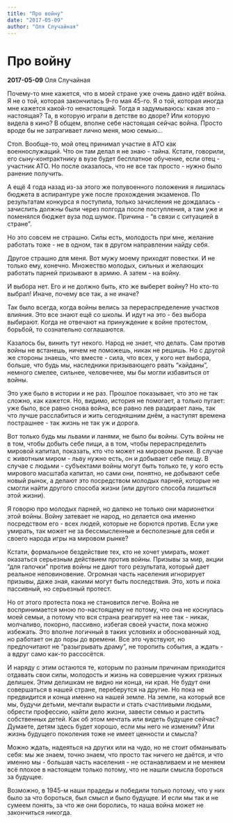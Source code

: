 ```yaml
---
title: "Про войну"
date: "2017-05-09"
author: "Оля Случайная"
---
```


# Про войну

**2017-05-09** Оля Случайная

Почему-то мне кажется, что в моей стране уже очень давно идёт война. Я не о той, которая закончилась 9-го мая 45-го. Я о той, которая иногда мне кажется какой-то ненастоящей. Тогда я задумываюсь: какая это - настоящая? Та, в которую играли в детстве во дворе? Или которую видела в кино? В общем, вполне себе настоящая сейчас война. Просто вроде бы не затрагивает лично меня, мою семью…

Стоп. Вообще-то, мой отец принимал участие в АТО как военнослужащий. Что он там делал я не знаю - тайна. Кстати, говорили, его сыну-контрактнику в вузе будет бесплатное обучение, если отец - участник АТО. Но после оказалось, что не все так просто - нужно было ранение получить.

А ещё 4 года назад из-за этого же полувоенного положения я лишилась бюджета в аспирантуре уже после прохождения экзаменов. По результатам конкурса я поступила, только зачисления не дождалась - зачислить должны были через полгода после поступления, а там уже и поменялся бюджет вуза под шумок. Причина - “в связи с ситуацией в стране”.

Но это совсем не страшно. Силы есть, молодость при мне, желание работать тоже - не в одном, так в другом направлении найду себя.

Другое страшно для меня. Вот мужу моему приходят повестки. И не только ему, конечно. Множество молодых, сильных и желающих работать парней призывают в армию. А затем - на войну.

И выбора нет. Его и не должно быть, кто же выберет войну? Но кто-то​ выбрал! Иначе, почему все так, а не иначе?

Так было всегда, когда войны велись за перераспределение участков влияния. Это все знают ещё со школы. И идут на это - без выбора выбирают. Когда не отвечают на принуждение к войне протестом, борьбой, то сознательно соглашаются.

Казалось бы, винить тут некого. Народ не знает, что делать. Сам против войны не встанешь, ничем не поможешь, никак не решишь. Но с другой же стороны знаешь, что вместе - сила, что всех, у кого нет выбора, больше, что будь мы, наследники призывающего рвать “кайданы”, немного смелее, сильнее, человечнее, мы бы могли избавиться от войны.

Это уже было в истории и не раз. Прошлое показывает, что это не так сложно, как кажется. Но, видимо, история не помогает, а только пугает: уже было, все равно снова война, все равно лев раздирает лань, так что лучше расслабиться и жить сегодняшним днём, а наступят времена пострашнее - так жизнь не так уж и дорога.

Вот только будь мы львами и ланями, не было бы войны. Суть войны не в том, чтобы добыть себе пищи, а в том, чтобы перераспределить мировой капитал, показать, кто что может на мировом рынке. В случае с животным миром - льву нужно есть, он и добывает себе пищу. В случае с людьми - субъектами войны могут быть только те, у кого есть мирового масштаба капитал, но сами они, понятно, не добывают себе новый рынок, а делают это посредством молодых парней, которые не смогли найти другого способа жизни (или другого способа лишиться этой жизни).

Я говорю про молодых парней, но далеко не только они марионетки этой войны. Войну затевает не народ, но делается она именно посредством его - всех людей, которые не борются против. Если уже умирать, так может не за бессмысленные и бесполезные для себя и своего народа игры на мировом рынке?

Кстати, формальное бездействие тех, кто не хочет умирать, может оказаться серьезным действием против войны. Призывы за мир, акции “для галочки” против войны не дают того результата, который дает реальное неповиновение. Огромная часть населения игнорирует призывы, даже зная, какими могут быть последствия. Это, хоть и пока пассивный, но серьезный протест.

Но от этого протеста пока не становится легче. Война не воспринимается мною по-настоящему не потому, что она не коснулась моей семьи, а потому что вся страна реагирует на нее так - никак, молчаливо, покорно, пассивно, избегая своей участи, пока можно избежать. Это вполне логичный в таких условиях и обоснованный ход, но работает он до поры до времени. Все это чувствуют, но предпочитают не “разыгрывать драму”, не торопить события, а ждать - а вдруг само как-то рассосётся.

И наряду с этим остаются те, которым по разным причинам приходится отдавать свои силы, молодость и жизнь на совершение чужих грязных делишек. Этим делишкам не видно ни конца, ни края. Не будут они совершаться в нашей стране, переберутся на другие. Но пока не предвидится и конца именно на нашей земле. На земле, на который все мы, будучи детьми, мечтали вырасти и стать счастливыми людьми, обрести профессию, найти дело жизни, завести семью и растить собственных детей. Как об этом мечтать или видеть будущее сейчас? Думаете, детям здесь будет хорошо, если мы него не изменим? Или жизнь будущего поколения тоже не имеет ценности и смысла?

Можно ждать, надеяться на других или на чудо, но не стоит обманывать себя: мы же знаем, точно знаем, что просто так ничего не даётся, и что именно мы - большая часть населения - не останавливаем и не меняем всё плохое в настоящем только потому, что не нашли смысла бороться за будущее.

Возможно, в 1945-м наши прадеды и победили только потому, что у них было за что бороться, был смысл и было будущее. И если мы так и не сумеем понять, за что же они боролись, то наша война может не закончиться никогда.